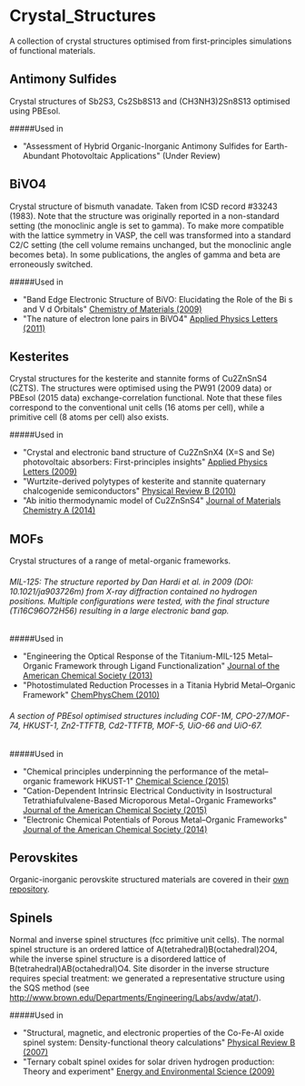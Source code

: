 # Crystal_Structures

A collection of crystal structures optimised from first-principles simulations of functional materials.

Antimony Sulfides
------
Crystal structures of Sb2S3, Cs2Sb8S13 and (CH3NH3)2Sn8S13 optimised using PBEsol.

#####Used in
- "Assessment of Hybrid Organic-Inorganic Antimony Sulfides for Earth-Abundant Photovoltaic Applications" (Under Review)


BiVO4
------
Crystal structure of bismuth vanadate. Taken from ICSD record #33243 (1983). Note that the structure was originally reported in a non-standard setting (the monoclinic angle is set to gamma). To make more compatible with the lattice symmetry in VASP, the cell was transformed into a standard C2/C setting (the cell volume remains unchanged, but the monoclinic angle becomes beta). In some publications, the angles of gamma and beta are erroneously switched. 

#####Used in
- "Band Edge Electronic Structure of BiVO: Elucidating the Role of the Bi s and V d Orbitals" [Chemistry of Materials (2009)](http://pubs.acs.org/doi/abs/10.1021/cm802894z) 
- "The nature of electron lone pairs in BiVO4" [Applied Physics Letters (2011)](http://scitation.aip.org/content/aip/journal/apl/98/21/10.1063/1.3593012)


Kesterites
------
Crystal structures for the kesterite and stannite forms of Cu2ZnSnS4 (CZTS). The structures were optimised using the PW91 (2009 data) or PBEsol (2015 data) exchange-correlation functional. Note that these files correspond to the conventional unit cells (16 atoms per cell), while a primitive cell (8 atoms per cell) also exists. 

#####Used in
- "Crystal and electronic band structure of Cu2ZnSnX4 (X=S and Se) photovoltaic absorbers: First-principles insights" [Applied Physics Letters (2009)](http://scitation.aip.org/content/aip/journal/apl/94/4/10.1063/1.3074499)
- "Wurtzite-derived polytypes of kesterite and stannite quaternary chalcogenide semiconductors" [Physical Review B (2010)](http://journals.aps.org/prb/abstract/10.1103/PhysRevB.82.195203)
- "Ab initio thermodynamic model of Cu2ZnSnS4" [Journal of Materials Chemistry A (2014)](http://pubs.rsc.org/en/Content/ArticleLanding/2014/TA/c4ta00892h#!divAbstract)


MOFs
------
Crystal structures of a range of metal-organic frameworks. 

###### MIL-125: The structure reported by Dan Hardi et al. in 2009 (DOI: 10.1021/ja903726m) from X-ray diffraction contained no hydrogen positions. Multiple configurations were tested, with the final structure (Ti16C96O72H56) resulting in a large electronic band gap.

#####Used in
- "Engineering the Optical Response of the Titanium-MIL-125 Metal–Organic Framework through Ligand Functionalization" [Journal of the American Chemical Society (2013)](http://pubs.acs.org/doi/abs/10.1021/ja405350u) 
- "Photostimulated Reduction Processes in a Titania Hybrid Metal–Organic Framework" [ChemPhysChem (2010)](http://onlinelibrary.wiley.com/doi/10.1002/cphc.201000306/abstract)

###### A section of PBEsol optimised structures including COF-1M, CPO-27/MOF-74, HKUST-1, Zn2-TTFTB, Cd2-TTFTB, MOF-5, UiO-66 and UiO-67. 

#####Used in
- "Chemical principles underpinning the performance of the metal–organic framework HKUST-1" [Chemical Science (2015)](http://pubs.rsc.org/en/Content/ArticleLanding/2015/SC/C5SC01489A#!divAbstract) 
- "Cation-Dependent Intrinsic Electrical Conductivity in Isostructural Tetrathiafulvalene-Based Microporous Metal−Organic Frameworks" [Journal of the American Chemical Society (2015)](http://pubs.acs.org/doi/abs/10.1021/ja512437u)
- "Electronic Chemical Potentials of Porous Metal–Organic Frameworks" [Journal of the American Chemical Society (2014)](http://pubs.acs.org/doi/full/10.1021/ja4110073)


Perovskites
------
Organic-inorganic perovskite structured materials are covered in their [own repository](https://github.com/WMD-Bath/Hybrid-perovskites).


Spinels
------
Normal and inverse spinel structures (fcc primitive unit cells). The normal spinel structure is an ordered lattice of A(tetrahedral)B(octahedral)2O4, while the inverse spinel structure is a disordered lattice of B(tetrahedral)AB(octahedral)O4. Site disorder in the inverse structure requires special treatment: we generated a representative structure using the SQS method (see http://www.brown.edu/Departments/Engineering/Labs/avdw/atat/).

#####Used in
- "Structural, magnetic, and electronic properties of the Co-Fe-Al oxide spinel system: Density-functional theory calculations" [Physical Review B (2007)](http://journals.aps.org/prb/abstract/10.1103/PhysRevB.76.165119)
- "Ternary cobalt spinel oxides for solar driven hydrogen production: Theory and experiment" [Energy and Environmental Science (2009)](http://pubs.rsc.org/en/Content/ArticleLanding/2009/EE/B822903A#!divAbstract)